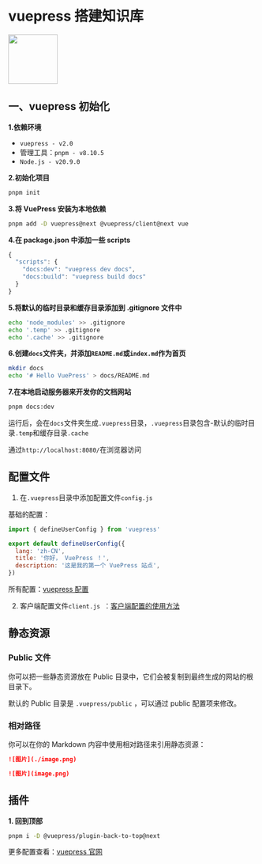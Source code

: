# vuepress 搭建知识库

<img src="/images/vuepress.png"  width="100px" />

## 一、vuepress 初始化

**1.依赖环境**

- `vuepress - v2.0`
- 管理工具：`pnpm - v8.10.5`
- `Node.js - v20.9.0`

**2.初始化项目**

```bash
pnpm init
```

**3.将 VuePress 安装为本地依赖**

```bash
pnpm add -D vuepress@next @vuepress/client@next vue
```

**4.在 package.json 中添加一些 scripts**

```js
{
  "scripts": {
    "docs:dev": "vuepress dev docs",
    "docs:build": "vuepress build docs"
  }
}
```

**5.将默认的临时目录和缓存目录添加到 .gitignore 文件中**

```bash
echo 'node_modules' >> .gitignore
echo '.temp' >> .gitignore
echo '.cache' >> .gitignore
```

**6.创建`docs`文件夹，并添加`README.md`或`index.md`作为首页**

```bash
mkdir docs
echo '# Hello VuePress' > docs/README.md
```

**7.在本地启动服务器来开发你的文档网站**

```bash
pnpm docs:dev
```

运行后，会在`docs`文件夹生成`.vuepress`目录，`.vuepress`目录包含-默认的临时目录`.temp`和缓存目录`.cache`

通过`http://localhost:8080/`在浏览器访问

## 配置文件

1. 在`.vuepress`目录中添加配置文件`config.js`

基础的配置：

```js
import { defineUserConfig } from 'vuepress'

export default defineUserConfig({
  lang: 'zh-CN',
  title: '你好， VuePress ！',
  description: '这是我的第一个 VuePress 站点',
})
```

所有配置：[vuepress 配置](基础的配置)

2. 客户端配置文件`client.js `：[客户端配置的使用方法](https://vuepress.github.io/zh/advanced/cookbook/usage-of-client-config.html)

## 静态资源

### Public 文件

你可以把一些静态资源放在 Public 目录中，它们会被复制到最终生成的网站的根目录下。

默认的 Public 目录是 `.vuepress/public` ，可以通过 public 配置项来修改。

### 相对路径

你可以在你的 Markdown 内容中使用相对路径来引用静态资源：

```md
![图片](./image.png)

![图片](image.png)
```

## 插件

**1. 回到顶部**

```bash
pnpm i -D @vuepress/plugin-back-to-top@next
```

更多配置查看：[vuepress 官网](https://vuepress.github.io/zh/)
